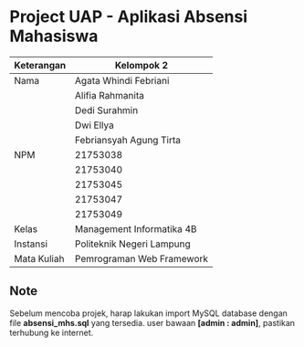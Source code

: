 # Project UAP - Aplikasi Absensi Mahasiswa

| Keterangan    | Kelompok 2                |
| ------------- | ------------------------- |
| Nama          | Agata Whindi Febriani     |
|               | Alifia Rahmanita          |
|               | Dedi Surahmin             |
|               | Dwi Ellya                 |
|               | Febriansyah Agung Tirta   |
| NPM           | 21753038                  |
|               | 21753040                  |
|               | 21753045                  |
|               | 21753047                  |
|               | 21753049                  |
| Kelas         | Management Informatika 4B |
| Instansi      | Politeknik Negeri Lampung |
| Mata Kuliah   | Pemrograman Web Framework |

## Note

Sebelum mencoba projek, harap lakukan import MySQL database dengan file **absensi_mhs.sql** yang tersedia. user bawaan **[admin : admin]**, pastikan terhubung ke internet.
